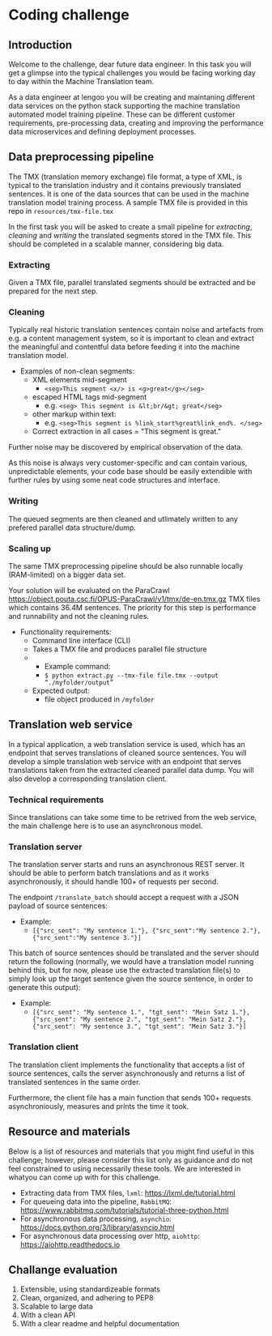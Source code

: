# Coding challenge

## Introduction
Welcome to the challenge, dear future data engineer. In this task you will get a glimpse into the typical challenges you would be facing working day to day within the Machine Translation team.

As a data engineer at lengoo you will be creating and maintaning different data services on the python stack supporting the machine translation automated model training pipeline. These can be different customer requirements, pre-processing data, creating and improving the performance data microservices and defining deployment processes.

## Data preprocessing pipeline
The TMX (translation memory exchange) file format, a type of XML, is typical to the translation industry and it contains previously translated sentences. It is one of the data sources that can be used in the machine translation model training process. A sample TMX file is provided in this repo in `resources/tmx-file.tmx`

In the first task you will be asked to create a small pipeline for *extracting*, *cleaning* and *writing* the translated segments stored in the TMX file. This should be completed in a scalable manner, considering big data.

### Extracting
Given a TMX file, parallel translated segments should be extracted and be prepared for the next step.

### Cleaning
Typically real historic translation sentences contain noise and artefacts from e.g. a content management system, so it is important to clean and extract the meaningful and contentful data before feeding it into the machine translation model.

* Examples of non-clean segments:
	* XML elements mid-segment
		* `<seg>This segment <x/> is <g>great</g></seg>`
	* escaped HTML tags mid-segment
		* e.g. `<seg> This segment is &lt;br/&gt; great</seg>`
	* other markup within text:
		* e.g. `<seg>This segment is %link_start%great%link_end%. </seg>`
	* Correct extraction in all cases = "This segment is great."
	
Further noise may be discovered by empirical observation of the data.

As this noise is always very customer-specific and can contain various, unpredictable elements, your code base should be easily extendible with further rules by using some neat code structures and interface.

### Writing
The queued segments are then cleaned and utlimately written to any prefered parallel data structure/dump.

### Scaling up
The same TMX preprocessing pipeline should be also runnable locally (RAM-limited) on a bigger data set.

Your solution will be evaluated on the ParaCrawl https://object.pouta.csc.fi/OPUS-ParaCrawl/v1/tmx/de-en.tmx.gz TMX files which contains 36.4M sentences. The priority for this step is performance and runnability and not the cleaning rules.

* Functionality requirements:
	* Command line interface (CLI)
	* Takes a TMX file and produces parallel file structure
 	* 	* Example command:
		* `$ python extract.py --tmx-file file.tmx --output “./myfolder/output”` 
	* Expected output:
		* file object produced in `/myfolder`

## Translation web service
In a typical application, a web translation service is used, which has an endpoint that serves translations of cleaned source sentences. You will develop a simple translation web service with an endpoint that serves translations taken from the extracted cleaned parallel data dump. You will also develop a corresponding translation client.

### Technical requirements
Since translations can take some time to be retrived from the web service, the main challenge here is to use an asynchronous model. 

### Translation server
The translation server starts and runs an asynchronous REST server. It should be able to perform batch translations and as it works asynchronously, it should handle 100+ of requests per second. 

The endpoint `/translate_batch` should accept a request with a JSON payload of source sentences:

* Example:
	* `[{"src_sent": "My sentence 1."}, {"src_sent":"My sentence 2."}, {"src_sent":"My sentence 3."}]` 

This batch of source sentences should be translated and the server should return the following (normally, we would have a translation model running behind this, but for now, please use the extracted translation file(s) to simply look up the target sentence given the source sentence, in order to generate this output):

* Example:
	* `[{"src_sent": "My sentence 1.", "tgt_sent": "Mein Satz 1."}, {"src_sent": "My sentence 2.", "tgt_sent": "Mein Satz 2."}, {"src_sent": "My sentence 3.", "tgt_sent": "Mein Satz 3."}]` 

### Translation client
The translation client implements the functionality that accepts a list of source sentences, calls the server asynchronously and returns a list of translated sentences in the same order.

Furthermore, the client file has a main function that sends 100+ requests asynchroniously, measures and prints the time it took.

## Resource and materials
Below is a list of resources and materials that you might find useful in this challenge; however, please consider this list only as guidance and do not feel constrained to using necessarily these tools. We are interested in whatyou can come up with for this challenge.

* Extracting data from TMX files, `lxml`: https://lxml.de/tutorial.html
* For queueing data into the pipeline, `RabbitMQ`: https://www.rabbitmq.com/tutorials/tutorial-three-python.html
* For asynchronous data processing, `asynchio`: https://docs.python.org/3/library/asyncio.html
* For asynchronous data processing over http, `aiohttp`: https://aiohttp.readthedocs.io

## Challange evaluation

1. Extensible, using standardizeable formats
2. Clean, organized, and adhering to PEP8
3. Scalable to large data
4. With a clean API
5. With a clear readme and helpful documentation

